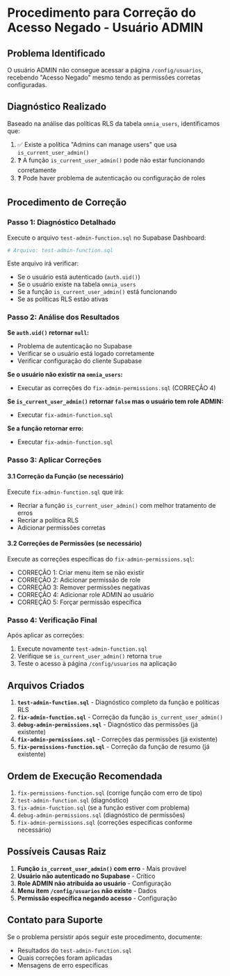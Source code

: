 # Procedimento para Correção do Acesso Negado - Usuário ADMIN

## Problema Identificado

O usuário ADMIN não consegue acessar a página `/config/usuarios`, recebendo "Acesso Negado" mesmo tendo as permissões corretas configuradas.

## Diagnóstico Realizado

Baseado na análise das políticas RLS da tabela `omnia_users`, identificamos que:

1. ✅ Existe a política "Admins can manage users" que usa `is_current_user_admin()`
2. ❓ A função `is_current_user_admin()` pode não estar funcionando corretamente
3. ❓ Pode haver problema de autenticação ou configuração de roles

## Procedimento de Correção

### Passo 1: Diagnóstico Detalhado

Execute o arquivo `test-admin-function.sql` no Supabase Dashboard:

```bash
# Arquivo: test-admin-function.sql
```

Este arquivo irá verificar:
- Se o usuário está autenticado (`auth.uid()`)
- Se o usuário existe na tabela `omnia_users`
- Se a função `is_current_user_admin()` está funcionando
- Se as políticas RLS estão ativas

### Passo 2: Análise dos Resultados

**Se `auth.uid()` retornar `null`:**
- Problema de autenticação no Supabase
- Verificar se o usuário está logado corretamente
- Verificar configuração do cliente Supabase

**Se o usuário não existir na `omnia_users`:**
- Executar as correções do `fix-admin-permissions.sql` (CORREÇÃO 4)

**Se `is_current_user_admin()` retornar `false` mas o usuário tem role ADMIN:**
- Executar `fix-admin-function.sql`

**Se a função retornar erro:**
- Executar `fix-admin-function.sql`

### Passo 3: Aplicar Correções

#### 3.1 Correção da Função (se necessário)

Execute `fix-admin-function.sql` que irá:
- Recriar a função `is_current_user_admin()` com melhor tratamento de erros
- Recriar a política RLS
- Adicionar permissões corretas

#### 3.2 Correções de Permissões (se necessário)

Execute as correções específicas do `fix-admin-permissions.sql`:
- CORREÇÃO 1: Criar menu item se não existir
- CORREÇÃO 2: Adicionar permissão de role
- CORREÇÃO 3: Remover permissões negativas
- CORREÇÃO 4: Adicionar role ADMIN ao usuário
- CORREÇÃO 5: Forçar permissão específica

### Passo 4: Verificação Final

Após aplicar as correções:

1. Execute novamente `test-admin-function.sql`
2. Verifique se `is_current_user_admin()` retorna `true`
3. Teste o acesso à página `/config/usuarios` na aplicação

## Arquivos Criados

1. **`test-admin-function.sql`** - Diagnóstico completo da função e políticas RLS
2. **`fix-admin-function.sql`** - Correção da função `is_current_user_admin()`
3. **`debug-admin-permissions.sql`** - Diagnóstico das permissões (já existente)
4. **`fix-admin-permissions.sql`** - Correções das permissões (já existente)
5. **`fix-permissions-function.sql`** - Correção da função de resumo (já existente)

## Ordem de Execução Recomendada

1. `fix-permissions-function.sql` (corrige função com erro de tipo)
2. `test-admin-function.sql` (diagnóstico)
3. `fix-admin-function.sql` (se a função estiver com problema)
4. `debug-admin-permissions.sql` (diagnóstico de permissões)
5. `fix-admin-permissions.sql` (correções específicas conforme necessário)

## Possíveis Causas Raiz

1. **Função `is_current_user_admin()` com erro** - Mais provável
2. **Usuário não autenticado no Supabase** - Crítico
3. **Role ADMIN não atribuída ao usuário** - Configuração
4. **Menu item `/config/usuarios` não existe** - Dados
5. **Permissão específica negando acesso** - Configuração

## Contato para Suporte

Se o problema persistir após seguir este procedimento, documente:
- Resultados do `test-admin-function.sql`
- Quais correções foram aplicadas
- Mensagens de erro específicas
